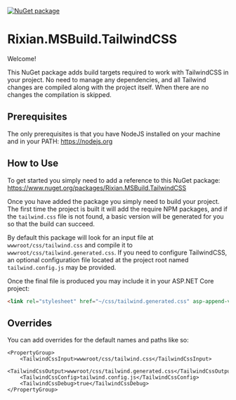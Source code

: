 [![NuGet package](https://img.shields.io/nuget/v/Rixian.MSBuild.TailwindCSS.svg)](https://nuget.org/packages/Rixian.MSBuild.TailwindCSS)

# Rixian.MSBuild.TailwindCSS

Welcome!

This NuGet package adds build targets required to work with TailwindCSS in your project. No need to manage any dependencies, and all Tailwind changes are compiled along with the project itself. When there are no changes the compilation is skipped.

## Prerequisites
The only prerequisites is that you have NodeJS installed on your machine and in your PATH:
https://nodejs.org

## How to Use
To get started you simply need to add a reference to this NuGet package: https://www.nuget.org/packages/Rixian.MSBuild.TailwindCSS

Once you have added the package you simply need to build your project. The first time the project is built it will add the require NPM packages, and if the `tailwind.css` file is not found, a basic version will be generated for you so that the build can succeed.

By default this package will look for an input file at `wwwroot/css/tailwind.css` and compile it to `wwwroot/css/tailwind.generated.css`. If you need to configure TailwindCSS, an optional configuration file located at the project root named `tailwind.config.js` may be provided.

Once the final file is produced you may include it in your ASP.NET Core project:
```html
<link rel="stylesheet" href="~/css/tailwind.generated.css" asp-append-version="true" />
```

## Overrides
You can add overrides for the default names and paths like so:

```
<PropertyGroup>
    <TailwindCssInput>wwwroot/css/tailwind.css</TailwindCssInput>
    <TailwindCssOutput>wwwroot/css/tailwind.generated.css</TailwindCssOutput>
    <TailwindCssConfig>tailwind.config.js</TailwindCssConfig>
    <TailwindCssDebug>true</TailwindCssDebug>
</PropertyGroup>
```

